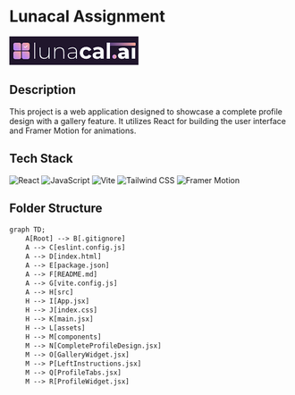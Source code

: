 # Lunacal Assignment

![Lunacal Logo](./image.png)

## Description

This project is a web application designed to showcase a complete profile design with a gallery feature. It utilizes React for building the user interface and Framer Motion for animations.

## Tech Stack

![React](https://img.shields.io/badge/React-61DAFB?style=flat&logo=react&logoColor=black)
![JavaScript](https://img.shields.io/badge/JavaScript-F7DF1E?style=flat&logo=javascript&logoColor=black)
![Vite](https://img.shields.io/badge/Vite-646CFF?style=flat&logo=vite&logoColor=white)
![Tailwind CSS](https://img.shields.io/badge/Tailwind%20CSS-06B6D4?style=flat&logo=tailwind-css&logoColor=white)
![Framer Motion](https://img.shields.io/badge/Framer%20Motion-FF0081?style=flat&logo=framer&logoColor=white)

## Folder Structure

```mermaid
graph TD;
    A[Root] --> B[.gitignore]
    A --> C[eslint.config.js]
    A --> D[index.html]
    A --> E[package.json]
    A --> F[README.md]
    A --> G[vite.config.js]
    A --> H[src]
    H --> I[App.jsx]
    H --> J[index.css]
    H --> K[main.jsx]
    H --> L[assets]
    H --> M[components]
    M --> N[CompleteProfileDesign.jsx]
    M --> O[GalleryWidget.jsx]
    M --> P[LeftInstructions.jsx]
    M --> Q[ProfileTabs.jsx]
    M --> R[ProfileWidget.jsx]
```